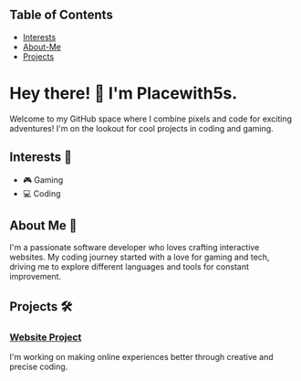 ## Table of Contents

- [Interests](#interests-)
- [About-Me](#about-me-)
- [Projects](#projects-%EF%B8%8F)

# Hey there! 👋 I'm Placewith5s.
Welcome to my GitHub space where I combine pixels and code for exciting adventures! I'm on the lookout for cool projects in coding and gaming. 

## Interests 🚀

- 🎮 Gaming
- 💻 Coding

## About Me 🌟

I'm a passionate software developer who loves crafting interactive websites. My coding journey started with a love for gaming and tech, driving me to explore different languages and tools for constant improvement.

## Projects 🛠️

### [Website Project](https://github.com/Placewith5s/Website)
I'm working on making online experiences better through creative and precise coding.
